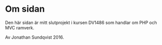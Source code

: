 # Om sidan

Den här sidan är mitt slutprojekt i kursen DV1486 som handlar om PHP och MVC ramverk.   

Av Jonathan Sundqvist 2016.